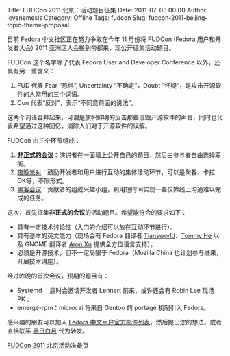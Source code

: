 Title: FUDCon 2011 北京：活动题目征集
Date: 2011-07-03 00:00
Author: lovenemesis
Category: Offline
Tags: fudcon
Slug: fudcon-2011-beijing-topic-theme-proposal

目前 Fedora 中文社区正在努力争取在今年 11 月份将 FUDCon (Fedora
用户和开发者大会) 2011 亚洲区大会搬到帝都来，现公开征集活动题目。

FUDCon 这个名字除了代表 Fedora User and Developer Conference
以外，还具有另一重含义：

1.  FUD 代表 Fear “恐惧”, Uncertainty “不确定”，Doubt
    “怀疑”，是攻击开源软件的人常用的三个词语。
2.  Con 代表“反对”，表示“不同意前面的说法”。

这两个词语合并起来，可谓是旗帜鲜明的反击那些诋毁开源软件的声音，同时也代表希望通过这种回忆，消除人们对于开源软件的误解。

FUDCon 由三个环节组成：

1.  [**非正式的会议**](https://fedoraproject.org/wiki/FUDCon_barcamp)：演讲者在一面墙上公开自己的题目，然后由参与者自由选择聆听。
2.  [夜晚派对](https://fedoraproject.org/wiki/FUDPub)：鼓励开发者和用户进行互动的集体活动环节，可以是聚餐、卡拉OK等，不限形式。
3.  [黑客会议](https://fedoraproject.org/wiki/FUDCon_hackfest)：贡献者的组成兴趣小组，利用短时间实现一些仅靠线上沟通难以完成的任务。

这次，首先征集**非正式的会议**的活动题目。希望能符合的要求如下：

-   具有一定技术讨论性（入门的介绍可以放在互动环节进行）。
-   具有基本的英文能力（现场会有 Fedora 翻译者
    [Tiansworld](https://fedoraproject.org/wiki/User:Tiansworld)、[Tommy
    He](https://fedoraproject.org/wiki/User:Lovenemesis) 以及 GNOME
    翻译者 [Aron Xu](http://blogs.gnome.org/happyaron/)
    提供全方位语言支持）。
-   必须是开源技术，但不一定局限于 Fedora（Mozilla China
    也计划参与进来，开展技术讲座）。

经过昨晚的首次会议，预期的题目有：

-   Systemd ：届时会邀请开发者 Lennert 前来，或许还会有 Robin Lee 现场
    PK 。
-   emerge-rpm：microcai 将来自 Gentoo 的 portage 机制引入 Fedora。

感兴趣的朋友可以加入 [Fedora
中文用户官方邮件列表](http://linuxtoy.org/archives/official-fedora-chinese-user-group-mailing-list.html)，然后提出您的想法。或者直接联系
[黑日白月](http://linuxtoy.org/archives/author/lovenemesis) 代为转发。

[FUDCon 2011
北京活动准备页](https://fedoraproject.org/wiki/FUDCon:Bid_for_Beijing_2011)
